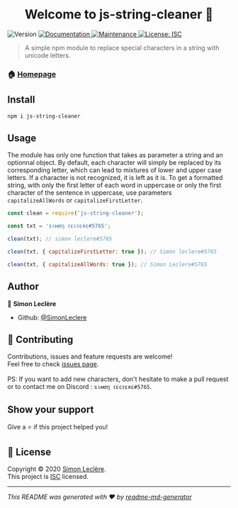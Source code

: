 <h1 align="center">Welcome to js-string-cleaner 👋</h1>
<p>
  <img alt="Version" src="https://img.shields.io/badge/version-1.0.0-blue.svg?cacheSeconds=2592000" />
  <a href="https://github.com/SimonLeclere/Js-String-Cleaner#readme" target="_blank">
    <img alt="Documentation" src="https://img.shields.io/badge/documentation-yes-brightgreen.svg" />
  </a>
  <a href="https://github.com/SimonLeclere/Js-String-Cleaner/graphs/commit-activity" target="_blank">
    <img alt="Maintenance" src="https://img.shields.io/badge/Maintained%3F-yes-green.svg" />
  </a>
  <a href="https://github.com/SimonLeclere/Js-String-Cleaner/blob/master/LICENSE" target="_blank">
    <img alt="License: ISC" src="https://img.shields.io/github/license/SimonLeclere/js-string-cleaner" />
  </a>
</p>

> A simple npm module to replace special characters in a string with unicode letters.

### 🏠 [Homepage](https://github.com/SimonLeclere/Js-String-Cleaner#readme)

## Install

```sh
npm i js-string-cleaner
```

## Usage

The module has only one function that takes as parameter a string and an optionnal object. By default, each character will simply be replaced by its corresponding letter, which can lead to mixtures of lower and upper case letters. If a character is not recognized, it is left as it is. To get a formatted string, with only the first letter of each word in uppercase or only the first character of the sentence in uppercase, use parameters `capitalizeAllWords` or `capitalizeFirstLetter`.

```js
const clean = require('js-string-cleaner');

const txt = 'sιмση ℓεcℓεяε#5765';

clean(txt); // simon leclere#5765

clean(txt, { capitalizeFirstLetter: true }); // Simon leclere#5765

clean(txt, { capitalizeAllWords: true }); // Simon Leclere#5765
```

## Author

👤 **Simon Leclère**

* Github: [@SimonLeclere](https://github.com/SimonLeclere)

## 🤝 Contributing

Contributions, issues and feature requests are welcome!<br />Feel free to check [issues page](https://github.com/SimonLeclere/Js-String-Cleaner/issues).
<br><br>
PS: If you want to add new characters, don't hesitate to make a pull request or to contact me on Discord : `sιмση ℓεcℓεяε#5765`.

## Show your support

Give a ⭐️ if this project helped you!

## 📝 License

Copyright © 2020 [Simon Leclère](https://github.com/SimonLeclere).<br />
This project is [ISC](https://github.com/SimonLeclere/Js-String-Cleaner/blob/master/LICENSE) licensed.

***
_This README was generated with ❤️ by [readme-md-generator](https://github.com/kefranabg/readme-md-generator)_
